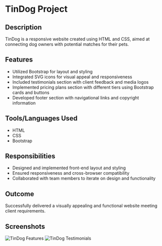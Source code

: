 # TinDog Project

## Description
TinDog is a responsive website created using HTML and CSS, aimed at connecting dog owners with potential matches for their pets.

## Features
- Utilized Bootstrap for layout and styling
- Integrated SVG icons for visual appeal and responsiveness
- Included testimonials section with client feedback and media logos
- Implemented pricing plans section with different tiers using Bootstrap cards and buttons
- Developed footer section with navigational links and copyright information

## Tools/Languages Used
- HTML
- CSS
- Bootstrap

## Responsibilities
- Designed and implemented front-end layout and styling
- Ensured responsiveness and cross-browser compatibility
- Collaborated with team members to iterate on design and functionality

## Outcome
Successfully delivered a visually appealing and functional website meeting client requirements.

## Screenshots
![TinDog Features]([/path/to/homepage-screenshot.png](https://github.com/hetvi3012/Tindog/blob/main/features-goal.jpg))
![TinDog Testimonials](/path/to/testimonials-screenshot.png)

